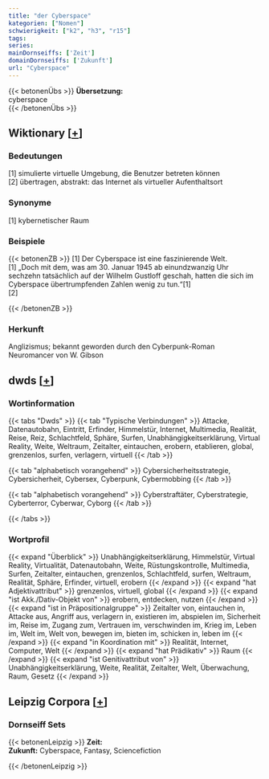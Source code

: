 ```yaml
---
title: "der Cyberspace"
kategorien: ["Nomen"]
schwierigkeit: ["k2", "h3", "r15"]
tags:
series:
mainDornseiffs: ['Zeit']
domainDornseiffs: ['Zukunft']
url: "Cyberspace"
---
```


{{< betonenÜbs >}}
**Übersetzung:**  
cyberspace  
{{< /betonenÜbs >}}

## Wiktionary [[+](https://de.wiktionary.org/wiki/Cyberspace)]

### Bedeutungen
[1] simulierte virtuelle Umgebung, die Benutzer betreten können  
[2] übertragen, abstrakt: das Internet als virtueller Aufenthaltsort  

### Synonyme
[1] kybernetischer Raum  

### Beispiele
{{< betonenZB >}}
[1] Der Cyberspace ist eine faszinierende Welt.  
[1] „Doch mit dem, was am 30. Januar 1945 ab einundzwanzig Uhr sechzehn tatsächlich auf der Wilhelm Gustloff geschah, hatten die sich im Cyberspace übertrumpfenden Zahlen wenig zu tun.“[1]  
[2]  

{{< /betonenZB >}}
### Herkunft
Anglizismus; bekannt geworden durch den Cyberpunk-Roman Neuromancer von W. Gibson  



## dwds [[+](https://www.dwds.de/wb/Cyberspace)]

### Wortinformation
{{< tabs "Dwds" >}}
{{< tab "Typische Verbindungen" >}}
Attacke, Datenautobahn, Eintritt, Erfinder, Himmelstür, Internet, Multimedia, Realität, Reise, Reiz, Schlachtfeld, Sphäre, Surfen, Unabhängigkeitserklärung, Virtual Reality, Weite, Weltraum, Zeitalter, eintauchen, erobern, etablieren, global, grenzenlos, surfen, verlagern, virtuell
{{< /tab >}}

{{< tab "alphabetisch vorangehend" >}}
Cybersicherheitsstrategie, Cybersicherheit, Cybersex, Cyberpunk, Cybermobbing
{{< /tab >}}

{{< tab "alphabetisch vorangehend" >}}
Cyberstraftäter, Cyberstrategie, Cyberterror, Cyberwar, Cyborg
{{< /tab >}}

{{< /tabs >}}

### Wortprofil
{{< expand "Überblick" >}} Unabhängigkeitserklärung, Himmelstür, Virtual Reality, Virtualität, Datenautobahn, Weite, Rüstungskontrolle, Multimedia, Surfen, Zeitalter, eintauchen, grenzenlos, Schlachtfeld, surfen, Weltraum, Realität, Sphäre, Erfinder, virtuell, erobern {{< /expand >}}
{{< expand "hat Adjektivattribut" >}} grenzenlos, virtuell, global {{< /expand >}}
{{< expand "ist Akk./Dativ-Objekt von" >}} erobern, entdecken, nutzen {{< /expand >}}
{{< expand "ist in Präpositionalgruppe" >}} Zeitalter von, eintauchen in, Attacke aus, Angriff aus, verlagern in, existieren im, abspielen im, Sicherheit im, Reise im, Zugang zum, Vertrauen im, verschwinden im, Krieg im, Leben im, Welt im, Welt von, bewegen im, bieten im, schicken in, leben im {{< /expand >}}
{{< expand "in Koordination mit" >}} Realität, Internet, Computer, Welt {{< /expand >}}
{{< expand "hat Prädikativ" >}} Raum {{< /expand >}}
{{< expand "ist Genitivattribut von" >}} Unabhängigkeitserklärung, Weite, Realität, Zeitalter, Welt, Überwachung, Raum, Gesetz {{< /expand >}}

## Leipzig Corpora [[+](https://corpora.uni-leipzig.de/en/res?word=Cyberspace&corpusId=deu_newscrawl-public_2018)]

### Dornseiff Sets
{{< betonenLeipzig >}}
**Zeit:**  
**Zukunft:** Cyberspace, Fantasy, Sciencefiction  

{{< /betonenLeipzig >}}
